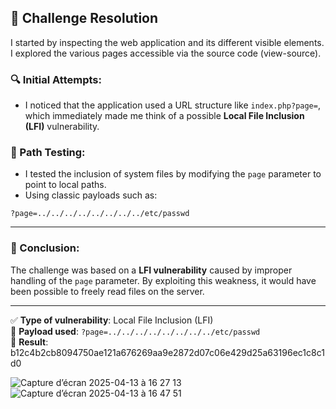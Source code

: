 
## 🧩 Challenge Resolution

I started by inspecting the web application and its different visible elements. I explored the various pages accessible via the source code (view-source).

### 🔍 Initial Attempts:

- I noticed that the application used a URL structure like `index.php?page=`, which immediately made me think of a possible **Local File Inclusion (LFI)** vulnerability.

### 🧪 Path Testing:

- I tested the inclusion of system files by modifying the `page` parameter to point to local paths.
- Using classic payloads such as:

```
?page=../../../../../../../../etc/passwd
```

---

### 🏁 Conclusion:

The challenge was based on a **LFI vulnerability** caused by improper handling of the `page` parameter. By exploiting this weakness, it would have been possible to freely read files on the server.

---

✅ **Type of vulnerability**: Local File Inclusion (LFI)  
🎯 **Payload used**: `?page=../../../../../../../../etc/passwd`  
🏴 **Result**: b12c4b2cb8094750ae121a676269aa9e2872d07c06e429d25a63196ec1c8c1d0

![Capture d’écran 2025-04-13 à 16 27 13](https://github.com/user-attachments/assets/a5fb0e05-432e-4ab6-801c-afbbd55a80b4)
![Capture d’écran 2025-04-13 à 16 47 51](https://github.com/user-attachments/assets/668cf46e-0f45-41e2-b209-c6cfd9cd9d8d)

